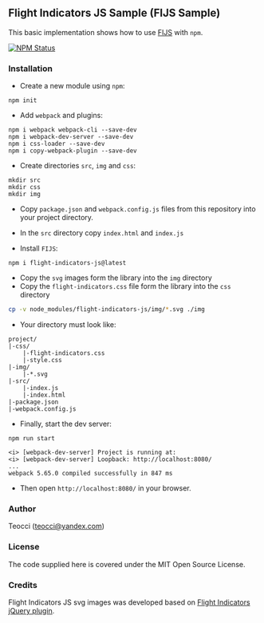 ## Flight Indicators JS Sample (FIJS Sample)

This basic implementation shows how to use [FIJS][2] with `npm`.

[ ![NPM Status](https://img.shields.io/npm/v/flight-indicators-js.svg?style=flat) ][2]

### Installation

- Create a new module using `npm`:

```console
npm init
```

- Add `webpack` and plugins:

```console
npm i webpack webpack-cli --save-dev
npm i webpack-dev-server --save-dev
npm i css-loader --save-dev
npm i copy-webpack-plugin --save-dev
```

- Create directories `src`, `img` and `css`:

```console
mkdir src
mkdir css
mkdir img
```
- Copy `package.json` and `webpack.config.js` files from this repository into your project directory.

- In the `src` directory copy `index.html` and `index.js`

- Install `FIJS`:
```console
npm i flight-indicators-js@latest
```

- Copy the `svg` images form the library into the `img` directory
- Copy the `flight-indicators.css` file form the library into the `css` directory

```sh
cp -v node_modules/flight-indicators-js/img/*.svg ./img
```

- Your directory must look like:
```console
project/
|-css/
    |-flight-indicators.css
    |-style.css
|-img/
    |-*.svg
|-src/
    |-index.js
    |-index.html
|-package.json
|-webpack.config.js
```

- Finally, start the dev server:
```console
npm run start

<i> [webpack-dev-server] Project is running at:
<i> [webpack-dev-server] Loopback: http://localhost:8080/
...
webpack 5.65.0 compiled successfully in 847 ms
```

- Then open `http://localhost:8080/` in your browser.

### Author

Teocci (teocci@yandex.com)

### License

The code supplied here is covered under the MIT Open Source License.

### Credits

Flight Indicators JS svg images was developed based on [Flight Indicators jQuery plugin][4].


[1]: https://img.shields.io/npm/v/flight-indicators-js.svg?style=flat
[2]: https://www.npmjs.com/package/flight-indicators-js
[3]: https://github.com/teocci/js-module-flight-indicators/blob/main/assets/fijs-sample.png?raw=true
[4]: http://sebmatton.github.io/